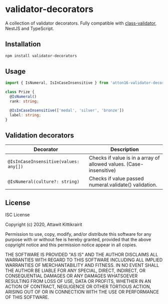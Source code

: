 # validator-decorators

A collection of validator decorators. Fully compatible with [class-validator](https://github.com/typestack/class-validator), NestJS and TypeScript.

## Installation

```bash
npm install validator-decorators
```

## Usage

```typescript
import { IsNumeral, IsInCaseInsensitive } from 'atton16-validator-decorators';

class Prize {
  @IsNumeral()
  rank: string;

  @IsInCaseInsensitive(['medal', 'silver', 'bronze'])
  label: string;
}

```

## Validation decorators

| Decorator | Description |
|-----------|-------------|
| `@IsInCaseInsensitive(values: any[])` | Checks if value is in a array of allowed values. (Case-insensitive) |
| `@IsNumeral(culture?: string)` | Checks if value passed numeral.validate() validation. |

## License

ISC License

Copyright (c) 2020, Attawit Kittikrairit

Permission to use, copy, modify, and/or distribute this software for any
purpose with or without fee is hereby granted, provided that the above
copyright notice and this permission notice appear in all copies.

THE SOFTWARE IS PROVIDED "AS IS" AND THE AUTHOR DISCLAIMS ALL WARRANTIES
WITH REGARD TO THIS SOFTWARE INCLUDING ALL IMPLIED WARRANTIES OF
MERCHANTABILITY AND FITNESS. IN NO EVENT SHALL THE AUTHOR BE LIABLE FOR
ANY SPECIAL, DIRECT, INDIRECT, OR CONSEQUENTIAL DAMAGES OR ANY DAMAGES
WHATSOEVER RESULTING FROM LOSS OF USE, DATA OR PROFITS, WHETHER IN AN
ACTION OF CONTRACT, NEGLIGENCE OR OTHER TORTIOUS ACTION, ARISING OUT OF
OR IN CONNECTION WITH THE USE OR PERFORMANCE OF THIS SOFTWARE.
